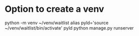 # Option to create a venv 

python -m venv ~/venv/waitlist
alias pyld='source ~/venv/waitlist/bin/activate'
pyld
python manage.py runserver 